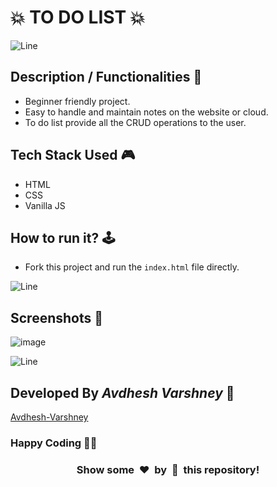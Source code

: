 # **💥 TO DO LIST 💥**

![Line](https://github.com/Avdhesh-Varshney/WebMasterLog/assets/114330097/4b78510f-a941-45f8-a9d5-80ed0705e847)

## **Description / Functionalities 📃**

<!-- add your project description here  -->
- Beginner friendly project.
- Easy to handle and maintain notes on the website or cloud.
- To do list provide all the CRUD operations to the user.

## **Tech Stack Used 🎮**

- HTML
- CSS
- Vanilla JS

## **How to run it? 🕹️**

<!-- add the steps how to run the project -->
- Fork this project and run the `index.html` file directly.

![Line](https://github.com/Avdhesh-Varshney/WebMasterLog/assets/114330097/4b78510f-a941-45f8-a9d5-80ed0705e847)

## **Screenshots 📸**

![image](https://github.com/Avdhesh-Varshney/WebMasterLog/assets/114330097/32af646e-8d15-4da0-ad3d-3b540fb10029)


![Line](https://github.com/Avdhesh-Varshney/WebMasterLog/assets/114330097/4b78510f-a941-45f8-a9d5-80ed0705e847)

## **Developed By ***Avdhesh Varshney*** 👦**

[Avdhesh-Varshney](https://github.com/Avdhesh-Varshney)

### **Happy Coding 🧑‍💻**

<h3 align="center">Show some &nbsp;❤️&nbsp; by &nbsp;🌟&nbsp; this repository!</h3>

